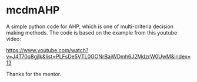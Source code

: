 # mcdmAHP
A simple python code for AHP, which is one of multi-criteria decision making methods. The code is based on the example from this youtube video:

https://www.youtube.com/watch?v=J4T70o8gjlk&list=PLFsDe5VTL0GONrBajWDmh6J2MdzrW0UwM&index=13

Thanks for the mentor. 
